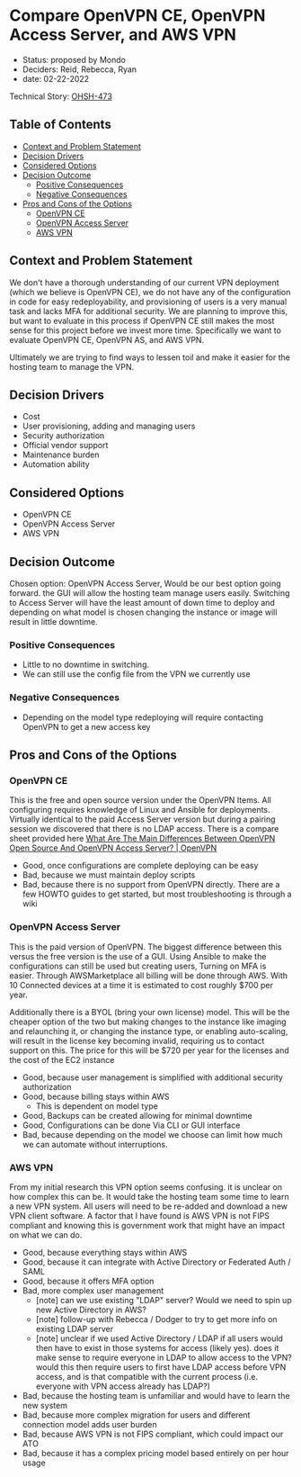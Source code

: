 # Compare OpenVPN CE, OpenVPN Access Server, and AWS VPN
<!-- Source: https://raw.githubusercontent.com/adr/madr/main/template/adr-template.md -->

* Status: proposed by Mondo
* Deciders: Reid, Rebecca, Ryan
* date: 02-22-2022

Technical Story: [OHSH-473](https://ocio-jira.acf.hhs.gov/browse/OHSH-473)

## Table of Contents

<!-- mdformat-toc start --slug=github --no-anchors --maxlevel=6 --minlevel=1 -->

* [Context and Problem Statement](#context-and-problem-statement)
* [Decision Drivers](#decision-drivers-)
* [Considered Options](#considered-options)
* [Decision Outcome](#decision-outcome)
  * [Positive Consequences](#positive-consequences-)
  * [Negative Consequences](#negative-consequences-)
* [Pros and Cons of the Options](#pros-and-cons-of-the-options-)
  * [OpenVPN CE](#OpenVPN-CE)
  * [OpenVPN Access Server](#OpenVPN-Access-Server)
  * [AWS VPN](#AWS-VPN)

<!-- mdformat-toc end -->


## Context and Problem Statement

We don't have a thorough understanding of our current VPN deployment (which we believe is OpenVPN CE), we do not have any of the configuration in code for easy redeployability, and provisioning of users is a very manual task and lacks MFA for additional security. We are planning to improve this, but want to evaluate in this process if OpenVPN CE still makes the most sense for this project before we invest more time. Specifically we want to evaluate OpenVPN CE, OpenVPN AS, and AWS VPN.

Ultimately we are trying to find ways to lessen toil and make it easier for the hosting team to manage the VPN.

## Decision Drivers

* Cost
* User provisioning, adding and managing users
* Security authorization
* Official vendor support
* Maintenance burden
* Automation ability


## Considered Options

* OpenVPN CE
* OpenVPN Access Server
* AWS VPN

## Decision Outcome

Chosen option: OpenVPN Access Server, Would be our best option going forward. the GUI will allow the hosting team manage users easily. Switching to Access Server will have the least amount of down time to deploy and depending on what model is chosen changing the instance or image will result in little downtime.

### Positive Consequences

* Little to no downtime in switching.
* We can still use the config file from the VPN we currently use

### Negative Consequences

* Depending on the model type redeploying will require contacting OpenVPN to get a new access key


## Pros and Cons of the Options

### OpenVPN CE

This is the free and open source version under the OpenVPN Items. All configuring requires knowledge of Linux and Ansible for deployments. Virtually identical to the paid Access Server version but during a pairing session we discovered that there is no LDAP access. There is a compare sheet provided here [What Are The Main Differences Between OpenVPN Open Source And OpenVPN Access Server? | OpenVPN](https://openvpn.net/faq/what-are-the-main-differences-between-openvpn-open-source-and-openvpn-access-server/)

* Good, once configurations are complete deploying can be easy
* Bad, because we must maintain deploy scripts
* Bad, because there is no support from OpenVPN directly. There are a few HOWTO guides to get started, but most troubleshooting is through a wiki

### OpenVPN Access Server

This is the paid version of OpenVPN. The biggest difference between this versus the free version is the use of a GUI. Using Ansible to make the configurations can still be used but creating users, Turning on MFA is easier. Through AWSMarketplace all billing will be done through AWS. With 10 Connected devices at a time it is estimated to cost roughly $700 per year.

Additionally there is a BYOL (bring your own license) model. This will be the cheaper option of the two but making changes to the instance like imaging and relaunching it, or changing the instance type, or enabling auto-scaling, will result in the license key becoming invalid, requiring us to contact support on this. The price for this will be $720 per year for the licenses and the cost of the EC2 instance

* Good, because user management is simplified with additional security authorization
* Good, because billing stays within AWS
  * This is dependent on model type
* Good, Backups can be created allowing for minimal downtime 
* Good, Configurations can be done Via CLI or GUI interface
* Bad, because depending on the model we choose can limit how much we can automate without interruptions.


### AWS VPN

From my initial research this VPN option seems confusing. it is unclear on how complex this can be. It would take the hosting team some time to learn a new VPN system. All users will need to be re-added and download a new VPN client software. A factor that I have found is AWS VPN is not FIPS compliant and knowing this is government work that might have an impact on what we can do.

* Good, because everything stays within AWS
* Good, because it can integrate with Active Directory or Federated Auth / SAML
* Good, because it offers MFA option
* Bad, more complex user management
  * [note] can we use existing "LDAP" server? Would we need to spin up new Active Directory in AWS?
  * [note] follow-up with Rebecca / Dodger to try to get more info on existing LDAP server
  * [note] unclear if we used Active Directory / LDAP if all users would then have to exist in those systems for access (likely yes). does it make sense to require everyone in LDAP to allow access to the VPN? would this then require users to first have LDAP access before VPN access, and is that compatible with the current process (i.e. everyone with VPN access already has LDAP?)
* Bad, because the hosting team is unfamiliar and would have to learn the new system
* Bad, because more complex migration for users and different connection model adds user burden
* Bad, because AWS VPN is not FIPS compliant, which could impact our ATO
* Bad, because it has a complex pricing model based entirely on per hour usage
